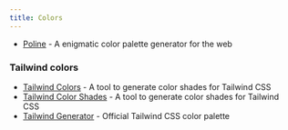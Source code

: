```yaml
---
title: Colors
---
```


- [Poline](https://meodai.github.io/poline/) - A enigmatic color palette generator for the web

### Tailwind colors

- [Tailwind Colors](https://tailwind-colors.meidev.co/) - A tool to generate color shades for Tailwind CSS
- [Tailwind Color Shades](https://javisperez.github.io/tailwindcolorshades/) - A tool to generate color shades for Tailwind CSS
- [Tailwind Generator](https://tailwindcss.com/docs/customizing-colors) - Official Tailwind CSS color palette
